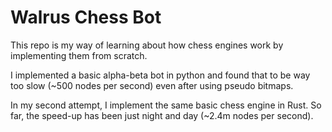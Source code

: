# Walrus Chess Bot

This repo is my way of learning about how chess engines work by implementing
them from scratch.

I implemented a basic alpha-beta bot in python and found that to be way too slow
(~500 nodes per second) even after using pseudo bitmaps.

In my second attempt, I implement the same basic chess engine in Rust. So far,
the speed-up has been just night and day (~2.4m nodes per second).
